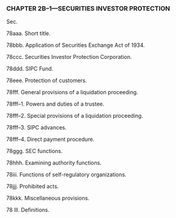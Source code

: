 ### **CHAPTER 2B–1—SECURITIES INVESTOR PROTECTION** ###

Sec.

78aaa. Short title.

78bbb. Application of Securities Exchange Act of 1934.

78ccc. Securities Investor Protection Corporation.

78ddd. SIPC Fund.

78eee. Protection of customers.

78fff. General provisions of a liquidation proceeding.

78fff–1. Powers and duties of a trustee.

78fff–2. Special provisions of a liquidation proceeding.

78fff–3. SIPC advances.

78fff–4. Direct payment procedure.

78ggg. SEC functions.

78hhh. Examining authority functions.

78iii. Functions of self-regulatory organizations.

78jjj. Prohibited acts.

78kkk. Miscellaneous provisions.

78 lll. Definitions.